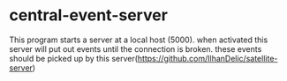 # central-event-server

This program starts a server at a local host (5000).
when activated this server will put out events until the connection is broken.
these events should be picked up by this server(https://github.com/IlhanDelic/satellite-server) 
